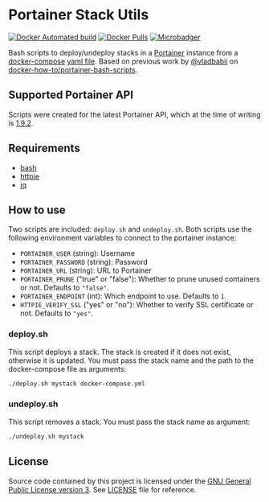 # Portainer Stack Utils

[![Docker Automated build](https://img.shields.io/docker/automated/greenled/portainer-stack-utils.svg)](https://hub.docker.com/r/greenled/portainer-stack-utils/)
[![Docker Pulls](https://img.shields.io/docker/pulls/greenled/portainer-stack-utils.svg)](https://hub.docker.com/r/greenled/portainer-stack-utils/)
[![Microbadger](https://images.microbadger.com/badges/image/greenled/portainer-stack-utils.svg)](http://microbadger.com/images/greenled/portainer-stack-utils "Image size")

Bash scripts to deploy/undeploy stacks in a [Portainer](https://portainer.io/) instance from a [docker-compose](https://docs.docker.com/compose) [yaml file](https://docs.docker.com/compose/compose-file). Based on previous work by [@vladbabii](https://github.com/vladbabii) on [docker-how-to/portainer-bash-scripts](https://github.com/docker-how-to/portainer-bash-scripts).

## Supported Portainer API

Scripts were created for the latest Portainer API, which at the time of writing is [1.9.2](https://app.swaggerhub.com/apis/deviantony/Portainer/1.19.2).

## Requirements

- [bash](https://www.gnu.org/software/bash/)
- [httpie](https://httpie.org/)
- [jq](https://stedolan.github.io/jq/)

## How to use

Two scripts are included: `deploy.sh` and `undeploy.sh`. Both scripts use the following environment variables to connect to the portainer instance:

- `PORTAINER_USER` (string): Username
- `PORTAINER_PASSWORD` (string): Password
- `PORTAINER_URL` (string): URL to Portainer
- `PORTAINER_PRUNE` ("true" or "false"): Whether to prune unused containers or not. Defaults to `"false"`.
- `PORTAINER_ENDPOINT` (int): Which endpoint to use. Defaults to `1`.
- `HTTPIE_VERIFY_SSL` ("yes" or "no"): Whether to verify SSL certificate or not. Defaults to `"yes"`.

### deploy.sh

This script deploys a stack. The stack is created if it does not exist, otherwise it is updated. You must pass the stack name and the path to the docker-compose file as arguments:

```bash
./deploy.sh mystack docker-compose.yml
```

### undeploy.sh

This script removes a stack. You must pass the stack name as argument:

```bash
./undeploy.sh mystack
```

## License

Source code contained by this project is licensed under the [GNU General Public License version 3](https://www.gnu.org/licenses/gpl-3.0.en.html). See [LICENSE](LICENSE) file for reference.

